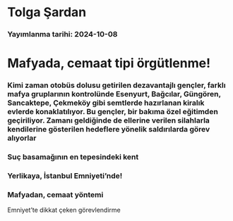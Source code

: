 # Tolga Şardan

### Yayımlanma tarihi: 2024-10-08

# Mafyada, cemaat tipi örgütlenme!


### Kimi zaman otobüs dolusu getirilen dezavantajlı gençler, farklı mafya gruplarının kontrolünde Esenyurt, Bağcılar, Güngören, Sancaktepe, Çekmeköy gibi semtlerde hazırlanan kiralık evlerde konaklatılıyor. Bu gençler, bir bakıma özel eğitimden geçiriliyor. Zamanı geldiğinde de ellerine verilen silahlarla kendilerine gösterilen hedeflere yönelik saldırılarda görev alıyorlar


### Suç basamağının en tepesindeki kent


### Yerlikaya, İstanbul Emniyeti’nde!


### Mafyadan, cemaat yöntemi

Emniyet’te dikkat çeken görevlendirme

